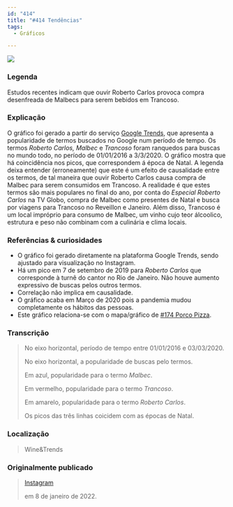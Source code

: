 ```yaml
---
id: "414"
title: "#414 Tendências"
tags:
  - Gráficos

---
```


![](https://bebiodicionario-com.s3.amazonaws.com/media/posts/202201/271422811_305474944848364_2507896698998156167_n_18253072342075189.jpg)
### Legenda
Estudos recentes indicam que ouvir Roberto Carlos provoca compra desenfreada de Malbecs para serem bebidos em Trancoso.

### Explicação
O gráfico foi gerado a partir do serviço [Google Trends](https://trends.google.com/trends/), que apresenta a popularidade de termos buscados no Google num período de tempo. Os termos *Roberto Carlos, Malbec* e *Trancoso* foram ranquedos para buscas no mundo todo, no período de 01/01/2016 a 3/3/2020. O gráfico mostra que há coincidência nos picos, que correspondem á época de Natal. A legenda deixa entender (erroneamente) que este é um efeito de causalidade entre os termos, de tal maneira que ouvir Roberto Carlos causa compra de Malbec para serem consumidos em Trancoso. A realidade é que estes termos são mais populares no final do ano, por conta do *Especial Roberto Carlos* na TV Globo, compra de Malbec como presentes de Natal e busca por viagens para Trancoso no Reveillon e Janeiro. Além disso, Trancoso é um local impróprio para consumo de Malbec, um vinho cujo teor álcoolico, estrutura e peso não combinam com a culinária e clima locais.

### Referências & curiosidades
- O gráfico foi gerado diretamente na plataforma Google Trends, sendo ajustado para visualização no Instagram.
- Há um pico em 7 de setembro de 2019 para *Roberto Carlos* que corresponde à turnê do cantor no Rio de Janeiro. Não houve aumento expressivo de buscas pelos outros termos.
- Correlação não implica em causalidade.
- O gráfico acaba em Março de 2020 pois a pandemia mudou completamente os hábitos das pessoas.
- Este gráfico relaciona-se com o mapa/gráfico de [#174 Porco Pizza](174/).

### Transcrição
> No eixo horizontal, período de tempo entre 01/01/2016 e 03/03/2020.
> 
> No eixo horizontal, a popularidade de buscas pelo termos.
> 
> Em azul, popularidade para o termo *Malbec*.
> 
> Em vermelho, popularidade para o termo *Trancoso*.
> 
> Em amarelo, popularidade para o termo *Roberto Carlos*.
> 
> Os picos das três linhas coicidem com as épocas de Natal.

### Localização
> Wine&Trends

### Originalmente publicado 
> [Instagram](https://www.instagram.com/p/CYeJpzErU-W/)
>
> em 8 de janeiro de 2022.
